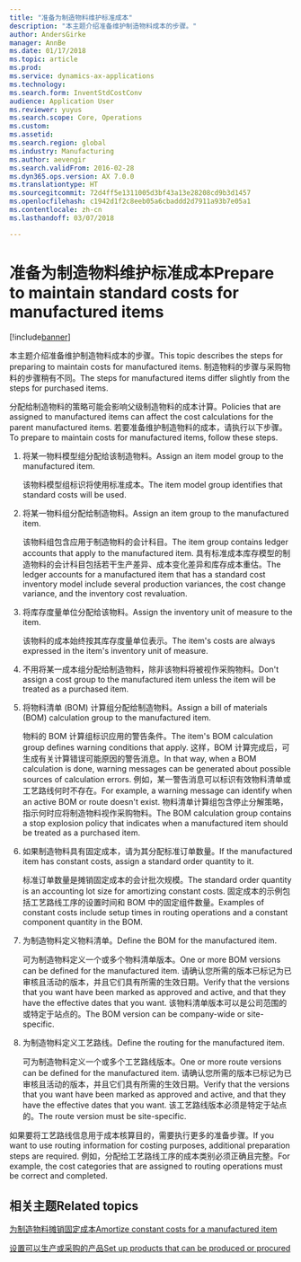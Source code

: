 ```yaml
---
title: "准备为制造物料维护标准成本"
description: "本主题介绍准备维护制造物料成本的步骤。"
author: AndersGirke
manager: AnnBe
ms.date: 01/17/2018
ms.topic: article
ms.prod: 
ms.service: dynamics-ax-applications
ms.technology: 
ms.search.form: InventStdCostConv
audience: Application User
ms.reviewer: yuyus
ms.search.scope: Core, Operations
ms.custom: 
ms.assetid: 
ms.search.region: global
ms.industry: Manufacturing
ms.author: aevengir
ms.search.validFrom: 2016-02-28
ms.dyn365.ops.version: AX 7.0.0
ms.translationtype: HT
ms.sourcegitcommit: 72d4ff5e1311005d3bf43a13e28208cd9b3d1457
ms.openlocfilehash: c1942d1f2c8eeb05a6cbaddd2d7911a93b7e05a1
ms.contentlocale: zh-cn
ms.lasthandoff: 03/07/2018

---
```



# <a name="prepare-to-maintain-standard-costs-for-manufactured-items"></a><span data-ttu-id="31187-103">准备为制造物料维护标准成本</span><span class="sxs-lookup"><span data-stu-id="31187-103">Prepare to maintain standard costs for manufactured items</span></span>

[!include[banner](../includes/banner.md)]

<span data-ttu-id="31187-104">本主题介绍准备维护制造物料成本的步骤。</span><span class="sxs-lookup"><span data-stu-id="31187-104">This topic describes the steps for preparing to maintain costs for manufactured items.</span></span> <span data-ttu-id="31187-105">制造物料的步骤与采购物料的步骤稍有不同。</span><span class="sxs-lookup"><span data-stu-id="31187-105">The steps for manufactured items differ slightly from the steps for purchased items.</span></span>

<span data-ttu-id="31187-106">分配给制造物料的策略可能会影响父级制造物料的成本计算。</span><span class="sxs-lookup"><span data-stu-id="31187-106">Policies that are assigned to manufactured items can affect the cost calculations for the parent manufactured items.</span></span> <span data-ttu-id="31187-107">若要准备维护制造物料的成本，请执行以下步骤。</span><span class="sxs-lookup"><span data-stu-id="31187-107">To prepare to maintain costs for manufactured items, follow these steps.</span></span>

1. <span data-ttu-id="31187-108">将某一物料模型组分配给该制造物料。</span><span class="sxs-lookup"><span data-stu-id="31187-108">Assign an item model group to the manufactured item.</span></span> 

   <span data-ttu-id="31187-109">该物料模型组标识将使用标准成本。</span><span class="sxs-lookup"><span data-stu-id="31187-109">The item model group identifies that standard costs will be used.</span></span>

2. <span data-ttu-id="31187-110">将某一物料组分配给制造物料。</span><span class="sxs-lookup"><span data-stu-id="31187-110">Assign an item group to the manufactured item.</span></span> 

   <span data-ttu-id="31187-111">该物料组包含应用于制造物料的会计科目。</span><span class="sxs-lookup"><span data-stu-id="31187-111">The item group contains ledger accounts that apply to the manufactured item.</span></span> <span data-ttu-id="31187-112">具有标准成本库存模型的制造物料的会计科目包括若干生产差异、成本变化差异和库存成本重估。</span><span class="sxs-lookup"><span data-stu-id="31187-112">The ledger accounts for a manufactured item that has a standard cost inventory model include several production variances, the cost change variance, and the inventory cost revaluation.</span></span>

3. <span data-ttu-id="31187-113">将库存度量单位分配给该物料。</span><span class="sxs-lookup"><span data-stu-id="31187-113">Assign the inventory unit of measure to the item.</span></span> 

   <span data-ttu-id="31187-114">该物料的成本始终按其库存度量单位表示。</span><span class="sxs-lookup"><span data-stu-id="31187-114">The item's costs are always expressed in the item's inventory unit of measure.</span></span>

4. <span data-ttu-id="31187-115">不用将某一成本组分配给制造物料，除非该物料将被视作采购物料。</span><span class="sxs-lookup"><span data-stu-id="31187-115">Don't assign a cost group to the manufactured item unless the item will be treated as a purchased item.</span></span>

5. <span data-ttu-id="31187-116">将物料清单 (BOM) 计算组分配给制造物料。</span><span class="sxs-lookup"><span data-stu-id="31187-116">Assign a bill of materials (BOM) calculation group to the manufactured item.</span></span> 

   <span data-ttu-id="31187-117">物料的 BOM 计算组标识应用的警告条件。</span><span class="sxs-lookup"><span data-stu-id="31187-117">The item's BOM calculation group defines warning conditions that apply.</span></span> <span data-ttu-id="31187-118">这样，BOM 计算完成后，可生成有关计算错误可能原因的警告消息。</span><span class="sxs-lookup"><span data-stu-id="31187-118">In that way, when a BOM calculation is done, warning messages can be generated about possible sources of calculation errors.</span></span> <span data-ttu-id="31187-119">例如，某一警告消息可以标识有效物料清单或工艺路线何时不存在。</span><span class="sxs-lookup"><span data-stu-id="31187-119">For example, a warning message can identify when an active BOM or route doesn't exist.</span></span> <span data-ttu-id="31187-120">物料清单计算组包含停止分解策略，指示何时应将制造物料视作采购物料。</span><span class="sxs-lookup"><span data-stu-id="31187-120">The BOM calculation group contains a stop explosion policy that indicates when a manufactured item should be treated as a purchased item.</span></span>

6. <span data-ttu-id="31187-121">如果制造物料具有固定成本，请为其分配标准订单数量。</span><span class="sxs-lookup"><span data-stu-id="31187-121">If the manufactured item has constant costs, assign a standard order quantity to it.</span></span> 

   <span data-ttu-id="31187-122">标准订单数量是摊销固定成本的会计批次规模。</span><span class="sxs-lookup"><span data-stu-id="31187-122">The standard order quantity is an accounting lot size for amortizing constant costs.</span></span> <span data-ttu-id="31187-123">固定成本的示例包括工艺路线工序的设置时间和 BOM 中的固定组件数量。</span><span class="sxs-lookup"><span data-stu-id="31187-123">Examples of constant costs include setup times in routing operations and a constant component quantity in the BOM.</span></span>

7. <span data-ttu-id="31187-124">为制造物料定义物料清单。</span><span class="sxs-lookup"><span data-stu-id="31187-124">Define the BOM for the manufactured item.</span></span> 

   <span data-ttu-id="31187-125">可为制造物料定义一个或多个物料清单版本。</span><span class="sxs-lookup"><span data-stu-id="31187-125">One or more BOM versions can be defined for the manufactured item.</span></span> <span data-ttu-id="31187-126">请确认您所需的版本已标记为已审核且活动的版本，并且它们具有所需的生效日期。</span><span class="sxs-lookup"><span data-stu-id="31187-126">Verify that the versions that you want have been marked as approved and active, and that they have the effective dates that you want.</span></span> <span data-ttu-id="31187-127">该物料清单版本可以是公司范围的或特定于站点的。</span><span class="sxs-lookup"><span data-stu-id="31187-127">The BOM version can be company-wide or site-specific.</span></span>

8. <span data-ttu-id="31187-128">为制造物料定义工艺路线。</span><span class="sxs-lookup"><span data-stu-id="31187-128">Define the routing for the manufactured item.</span></span> 

   <span data-ttu-id="31187-129">可为制造物料定义一个或多个工艺路线版本。</span><span class="sxs-lookup"><span data-stu-id="31187-129">One or more route versions can be defined for the manufactured item.</span></span> <span data-ttu-id="31187-130">请确认您所需的版本已标记为已审核且活动的版本，并且它们具有所需的生效日期。</span><span class="sxs-lookup"><span data-stu-id="31187-130">Verify that the versions that you want have been marked as approved and active, and that they have the effective dates that you want.</span></span> <span data-ttu-id="31187-131">该工艺路线版本必须是特定于站点的。</span><span class="sxs-lookup"><span data-stu-id="31187-131">The route version must be site-specific.</span></span>

<span data-ttu-id="31187-132">如果要将工艺路线信息用于成本核算目的，需要执行更多的准备步骤。</span><span class="sxs-lookup"><span data-stu-id="31187-132">If you want to use routing information for costing purposes, additional preparation steps are required.</span></span> <span data-ttu-id="31187-133">例如，分配给工艺路线工序的成本类别必须正确且完整。</span><span class="sxs-lookup"><span data-stu-id="31187-133">For example, the cost categories that are assigned to routing operations must be correct and completed.</span></span>

<a name="related-topics"></a><span data-ttu-id="31187-134">相关主题</span><span class="sxs-lookup"><span data-stu-id="31187-134">Related topics</span></span>
--------

[<span data-ttu-id="31187-135">为制造物料摊销固定成本</span><span class="sxs-lookup"><span data-stu-id="31187-135">Amortize constant costs for a manufactured item</span></span>](amortize-constant-costs-manufactured-item.md)

[<span data-ttu-id="31187-136">设置可以生产或采购的产品</span><span class="sxs-lookup"><span data-stu-id="31187-136">Set up products that can be produced or procured</span></span>](manufactured-items-treated-as-purchased-items.md)


